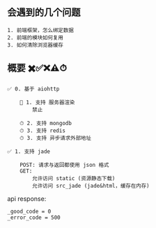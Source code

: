 
## 会遇到的几个问题

    1. 前端框架，怎么绑定数据
    2. 前端的模块如何复用
    3. 如何清除浏览器缓存


## 概要 ✖️✅❌⚠️⏱

    ✅ 0. 基于 aiohttp

        🚫 1. 支持 服务器渲染
            禁止

        ⏱ 2. 支持 mongodb
        ⏱ 3. 支持 redis
        ⏱ 3. 支持 异步请求外部地址

    ✅ 1. 支持 jade

        POST: 请求与返回都使用 json 格式
        GET:
            允许访问 static (资源静态下载)
            允许访问 src_jade (jade&html，缓存在内存)

api response:

    _good_code = 0
    _error_code = 500



